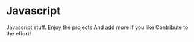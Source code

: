 # Javascript
Javascript stuff.
Enjoy the projects
And add more if you like
Contribute to the effort!
